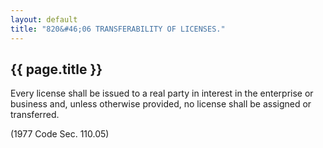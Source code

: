 ```yaml
---
layout: default 
title: "820&#46;06 TRANSFERABILITY OF LICENSES."
---
```


{{ page.title }}
----------------

Every license shall be issued to a real party in interest in the
enterprise or business and, unless otherwise provided, no license shall
be assigned or transferred.

(1977 Code Sec. 110.05)
